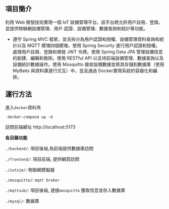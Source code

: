## 項目簡介
利用 Web 開發技術實現一個 IoT 設備管理平台。該平台將允許用戶註冊、登錄，並提供物聯網設備管理、用戶
認證、設備管理、數據查詢和統計等功能。
- 遵守 Spring MVC 框架，並且拆分為用戶認證和授權、設備管理資料查詢和統計以及 MQTT 模塊四個模塊，使用 Spring Security 進行用戶認證和授權。處理用戶註冊、登錄和頒發 JWT 令牌。使用 Spring Data JPA 管理設備信息的創建、編輯和刪除。使用 RESTful API 以支持前端設備管理、數據查詢以及設備統計數據操作。使用 Mosquitto 接收設備數據並將其存儲到數據庫（使用 MyBatis 與資料庫進行交互）中，並且通過 Docker實現系統的容器化和編排。

## 運行方法
進入`docker`資料夾
```shell
 docker-compose up -d
```

訪問前端網址 http://localhost:5173



**各目錄功能**

`./backend/`: 項目後端,為前端提供數據庫訪問

`./frontend/`: 項目前端, 提供網頁訪問

`./iotsim/`: 物聯網模擬器

`./mosquitto/`: `mqtt broker`

`./mqttsub/`: 項目後端, 連接`mosquitto` 獲取信息並存入數據庫

`./mysql/`:  數據庫

